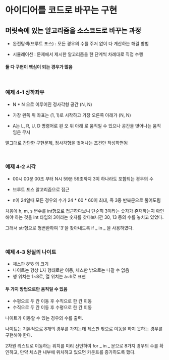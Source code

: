 # 아이디어를 코드로 바꾸는 구현
## 머릿속에 있는 알고리즘을 소스코드로 바꾸는 과정

- 완전탐색(브루트 포스) : 모든 경우의 수를 주저 없이 다 계산하는 해결 방법

- 시뮬레이션 : 문제에서 제시한 알고리즘을 한 단계씩 차례대로 직접 수행

#### 둘 다 구현이 핵심이 되는 경우가 많음

<br>

### 예제 4-1 상하좌우

- N * N 으로 이루어진 정사각형 공간 (N, N)   

- 가장 왼쪽 위 좌표는 (1, 1)로 시작하고 가장 오른쪽 아래가 (N, N)   

- A는 L, R, U, D 명령어로 왼 오 위 아래 로 움직일 수 있으나 공간을 벗어나는 움직임은 무시   

말그대로 간단한 구현문제, 정사각형을 벗어나는 조건만 작성하면됨

<br>

### 예제 4-2 시각

- 00시 00분 00초 부터 N시 59분 59초까지 3이 하나라도 포함되는 경우의 수

- 브루트 포스 알고리즘으로 접근

- n이 24일때 모든 경우의 수가 24 * 60 * 60이 최대, 즉 3중 반복문으로 풀어도됨

처음에 h, m, s 변수를 int형으로 접근하다보니 단순히 3이라는 숫자가 존재하는지 확인해야 하는 것을 int 타입의 3이라는 숫자를 찾다보니깐 30, 13 등의 수를 놓치고 있었다.

그래서 str형으로 형변환하여 '3'을 찾아내도록 if _ in _ 을 사용하였다.

<br>

### 예제 4-3 왕실의 나이트

- 체스판 8*8 의 크기
- 나이트는 항상 L자 형태로만 이동, 체스판 밖으로는 나갈 수 없음
- 행 위치는 1~8로, 열 위치는 a~h로 표현


#### 두 가지 방법으로만 움직일 수 있음
- 수평으로 두 칸 이동 후 수직으로 한 칸 이동
- 수직으로 두 칸 이동 후 수평으로 한 칸 이동

나이트가 이동할 수 있는 경우의 수를 출력.

나이트는 기본적으로 8개의 경우를 가지는데 체스판 밖으로 이동을 하지 못하는 경우를 구현해야 한다.

2차원 리스트로 이동하는 위치를 미리 선언하여 for _ in _ 문으로 8가지 경우의 수를 확인하고, 만약 체스판 내부에 위치하고 있으면 카운트를 증가하도록 했다.

